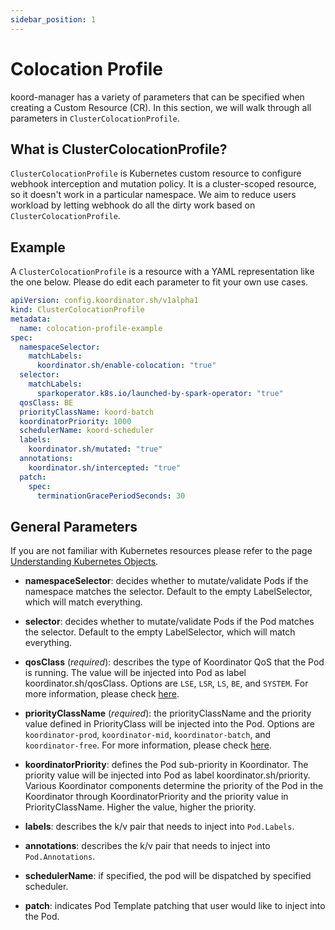 ```yaml
---
sidebar_position: 1
---
```


# Colocation Profile

koord-manager has a variety of parameters that can be specified when creating a Custom Resource (CR). In this section, we will walk through all parameters in `ClusterColocationProfile`.

## What is ClusterColocationProfile?

`ClusterColocationProfile` is Kubernetes custom resource to configure webhook interception and mutation policy. It is a cluster-scoped resource, so it doesn't work in a particular namespace. We aim to reduce users workload by letting webhook do all the dirty work based on `ClusterColocationProfile`.

## Example

A `ClusterColocationProfile` is a resource with a YAML representation like the one below. Please do edit each parameter to fit your own use cases.

```yaml
apiVersion: config.koordinator.sh/v1alpha1
kind: ClusterColocationProfile
metadata:
  name: colocation-profile-example
spec:
  namespaceSelector:
    matchLabels:
      koordinator.sh/enable-colocation: "true"
  selector:
    matchLabels:
      sparkoperator.k8s.io/launched-by-spark-operator: "true"
  qosClass: BE
  priorityClassName: koord-batch
  koordinatorPriority: 1000
  schedulerName: koord-scheduler
  labels:
    koordinator.sh/mutated: "true"
  annotations: 
    koordinator.sh/intercepted: "true"
  patch:
    spec:
      terminationGracePeriodSeconds: 30
```

## General Parameters

If you are not familiar with Kubernetes resources please refer to the page [Understanding Kubernetes Objects](https://kubernetes.io/docs/concepts/overview/working-with-objects/kubernetes-objects/).

- **namespaceSelector**: decides whether to mutate/validate Pods if the namespace matches the selector. Default to the empty LabelSelector,  which will match everything.

- **selector**: decides whether to mutate/validate Pods if the Pod matches the selector. Default to the empty LabelSelector, which will match everything.

- **qosClass** (*required*): describes the type of Koordinator QoS that the Pod is running. The value will be injected into Pod as label koordinator.sh/qosClass. Options are `LSE`, `LSR`, `LS`, `BE`, and `SYSTEM`. For more information, please check [here](../core-concepts/qos).

- **priorityClassName** (*required*): the priorityClassName and the priority value defined in PriorityClass will be injected into the Pod. Options are `koordinator-prod`, `koordinator-mid`, `koordinator-batch`, and `koordinator-free`. For more information, please check [here](../core-concepts/priority).

- **koordinatorPriority**: defines the Pod sub-priority in Koordinator. The priority value will be injected into Pod as label koordinator.sh/priority. Various Koordinator components determine the priority of the Pod in the Koordinator through KoordinatorPriority and the priority value in PriorityClassName. Higher the value, higher the priority.

- **labels**: describes the k/v pair that needs to inject into `Pod.Labels`.

- **annotations**: describes the k/v pair that needs to inject into `Pod.Annotations`.

- **schedulerName**: if specified, the pod will be dispatched by specified scheduler.

- **patch**: indicates Pod Template patching that user would like to inject into the Pod.

